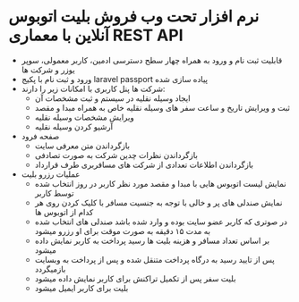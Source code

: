 # نرم افزار تحت وب فروش بلیت اتوبوس آنلاین با معماری REST API
* قابلیت ثبت نام و ورود به همراه چهار سطح دسترسی ادمین، کاربر معمولی، سوپر یوزر و شرکت ها
* ورود و ثبت نام با پکیج laravel passport پیاده سازی شده
*  شرکت ها پنل کاربری با امکانات زیر را دارند:
    * ایجاد وسیله نقلیه در سیستم و ثبت مشخصات آن
    * ثبت و ویرایش تاریخ و ساعت سفر های وسیله نقلیه خاص به همراه مبدا و مقصد
    * ‫ویرایش مشخصات وسیله نقلیه
    * آرشیو کردن وسیله نقلیه
* صفحه فرود 
    * بازگرداندن متن معرفی سایت
    * بازگرداندن نظرات چدین شرکت به صورت تصادفی
    * بازگرداندن اطلاعات تعدادی از شرکت های مسافربری طرف قرارداد
* عملیات رزرو بلیت
    * نمایش لیست اتوبوس هایی با مبدا و مقصد مورد نظر کاربر در روز انتخاب شده توسط کاربر
    * نمایش صندلی های پر و خالی با توجه به جنسیت مسافر با کلیک کردن روی هر کدام از اتوبوس ها
    * در صوتری که کاربر عضو سایت بوده و وارد شده باشد صندلی های انتخاب شده به مدت ۱۵ دقیقه به صورت موقت برای او رزرو میشود
    * بر اساس تعداد مسافر و هزینه بلیت ها رسید پرداخت به کاربر نمایش داده میشود
    * پس از تایید رسید به درگاه پرداخت متنقل شده و پس از پرداخت به وبسایت بازمیگردد
    * بلیت سفر پس از تکمیل تراکنش برای کاربر نمایش داده میشود
    * بلیت برای کاربر ایمیل میشود
